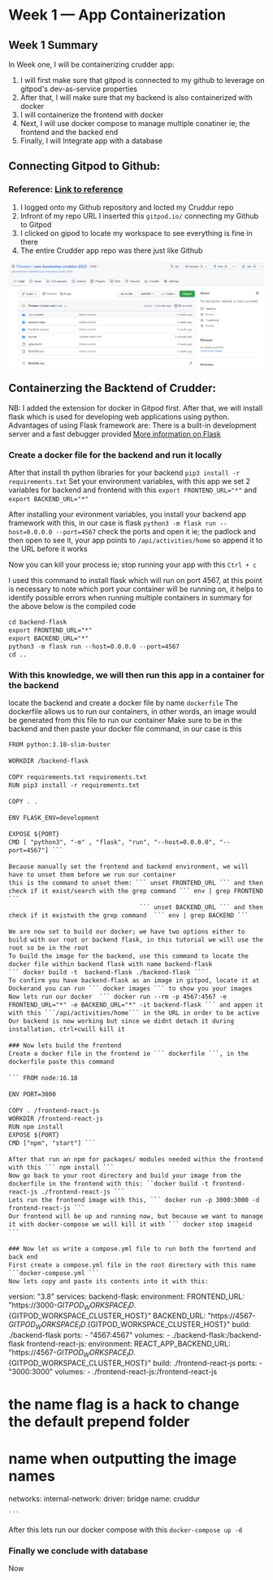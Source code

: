 # Week 1 — App Containerization

## Week 1 Summary

In Week one, I will be containerizing crudder app: 
1. I will first make sure that gitpod is connected to my github to leverage on gitpod's dev-as-service properties 
2. After that, I will make sure that my backend is also containerized with docker
3. I will containerize the frontend with docker 
4. Next, I will use docker compose to manage multiple conatiner ie; the frontend and the backed end
5. Finally, I will Integrate app with a database


## Connecting Gitpod to Github:

### Reference: [Link to reference](https://www.gitpod.io/docs/configure/authentication/github)
1. I logged onto my Github repository and locted my Cruddur repo
2. Infront of my repo URL I inserted this ```gitpod.io/``` connecting my Github to Gitpod
3. I clicked on gipod to locate my workspace to see everything is fine in there
4. The entire Crudder app repo was there just like Github

![Link to Github and Gitpod connection](assets/gitpod-github.png)


## Containerzing the Backtend of Crudder:

NB: I added the extension for docker in Gitpod first.
After that, we will install flask which is used for developing web applications using python. Advantages of using Flask framework are: There is a built-in development server and a fast debugger provided [More information on Flask](https://www.analyticsvidhya.com/blog/2021/10/easy-introduction-to-flask-framework-for-beginners/)


### Create a docker file for the backend and run it locally

After that install th python libraries for your backend ```pip3 install -r requirements.txt```
Set your environment variables, with this app we set 2 variables for backend and frontend with this 
```export FRONTEND_URL="*"``` and ```export BACKEND_URL="*"```

After installing your evironment variables, you install your backend app framework with this, in our case is flask 
``` python3 -m flask run --host=0.0.0.0 --port=4567 ```
check the ports and open it ie; the padlock and then open to see it, your app points to ```/api/activities/home``` so append it to the URL before it works

Now you can kill your process ie; stop running your app with this ```Ctrl + c ```

I used this command to install flask which will run on port 4567, at this point is necessary to note which port your container will be running on, it helps to identify possible errors when running multiple containers
in summary for the above below is the compiled code

```
cd backend-flask
export FRONTEND_URL="*"
export BACKEND_URL="*"
python3 -m flask run --host=0.0.0.0 --port=4567
cd ..
```

### With this knowledge, we will then run this app in a container for the backend

locate the backend and create a docker file by name ```dockerfile``` 
The dockerfile allows us to run our containers, in other words, an image would be generated from this file to run our container
Make sure to be in the backend and then paste your docker file command, in our case is this

```
FROM python:3.10-slim-buster

WORKDIR /backend-flask

COPY requirements.txt requirements.txt
RUN pip3 install -r requirements.txt

COPY . .

ENV FLASK_ENV=development

EXPOSE ${PORT}
CMD [ "python3", "-m" , "flask", "run", "--host=0.0.0.0", "--port=4567"] ```

Because manually set the frontend and backend environment, we will have to unset them before we run our container
this is the command to unset them: ``` unset FRONTEND_URL ``` and then check if it exist/search with the grep command ``` env | grep FRONTEND ```
                                    ``` unset BACKEND_URL ``` and then check if it existwith the grep command  ``` env | grep BACKEND ```

We are now set to build our docker; we have two options either to build with our root or backend flask, in this tutorial we will use the root so be in the root
To build the image for the backend, use this command to locate the docker file within backend flask with name backend-flask
``` docker build -t  backend-flask ./backend-flask ```
To confirm you have backend-flask as an image in gitpod, locate it at Dockerand you can run ``` docker images ``` to show you your images
Now lets run our docker  ``` docker run --rm -p 4567:4567 -e FRONTEND_URL="*" -e BACKEND_URL="*" -it backend-flask ``` and appen it with this ```/api/activities/home``` in the URL in order to be active
Our backend is now working but since we didnt detach it during installation, ctrl+cwill kill it

### Now lets build the frontend
Create a docker file in the frontend ie ``` dockerfile ```, in the dockerfile paste this command

``` FROM node:16.18

ENV PORT=3000

COPY . /frontend-react-js
WORKDIR /frontend-react-js
RUN npm install
EXPOSE ${PORT}
CMD ["npm", "start"] ```

After that run an npm for packages/ modules needed within the frontend with this ``` npm install ```
Now go back to your root directory and build your image from the dockerfile in the frontend with this: ``docker build -t frontend-react-js ./frontend-react-js ```
Lets run the frontend image with this, ``` docker run -p 3000:3000 -d frontend-react-js ```
Our frontend will be up and running now, but because we want to manage it with docker-compose we will kill it with ``` docker stop imageid ```

### Now let us write a compose.yml file to run both the fonrtend and back end
First create a compose.yml file in the root directory with this name ```docker-compose.yml ```
Now lets copy and paste its contents into it with this:

```
version: "3.8"
services:
  backend-flask:
    environment:
      FRONTEND_URL: "https://3000-${GITPOD_WORKSPACE_ID}.${GITPOD_WORKSPACE_CLUSTER_HOST}"
      BACKEND_URL: "https://4567-${GITPOD_WORKSPACE_ID}.${GITPOD_WORKSPACE_CLUSTER_HOST}"
    build: ./backend-flask
    ports:
      - "4567:4567"
    volumes:
      - ./backend-flask:/backend-flask
  frontend-react-js:
    environment:
      REACT_APP_BACKEND_URL: "https://4567-${GITPOD_WORKSPACE_ID}.${GITPOD_WORKSPACE_CLUSTER_HOST}"
    build: ./frontend-react-js
    ports:
      - "3000:3000"
    volumes:
      - ./frontend-react-js:/frontend-react-js

# the name flag is a hack to change the default prepend folder
# name when outputting the image names
networks: 
  internal-network:
    driver: bridge
    name: cruddur
    
    ```

After this lets run our docker compose with this ``` docker-compose up -d ```


### Finally we conclude with database
Now









